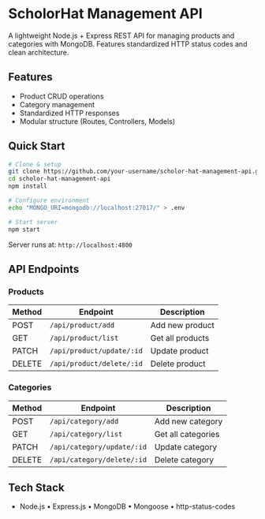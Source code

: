 # ScholorHat Management API

A lightweight Node.js + Express REST API for managing products and categories with MongoDB. Features standardized HTTP status codes and clean architecture.

## Features

-  Product CRUD operations
-  Category management
-  Standardized HTTP responses
-  Modular structure (Routes, Controllers, Models)

## Quick Start

```bash
# Clone & setup
git clone https://github.com/your-username/scholor-hat-management-api.git
cd scholor-hat-management-api
npm install

# Configure environment
echo "MONGO_URI=mongodb://localhost:27017/" > .env

# Start server
npm start
```
Server runs at: `http://localhost:4800`

## API Endpoints

### Products
| Method | Endpoint | Description |
|--------|----------|-------------|
| POST | `/api/product/add` | Add new product |
| GET | `/api/product/list` | Get all products |
| PATCH | `/api/product/update/:id` | Update product |
| DELETE | `/api/product/delete/:id` | Delete product |

### Categories
| Method | Endpoint | Description |
|--------|----------|-------------|
| POST | `/api/category/add` | Add new category |
| GET | `/api/category/list` | Get all categories |
| PATCH | `/api/category/update/:id` | Update category |
| DELETE | `/api/category/delete/:id` | Delete category |

##  Tech Stack

- Node.js • Express.js • MongoDB • Mongoose • http-status-codes
